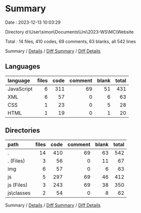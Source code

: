 # Summary

Date : 2023-12-13 10:03:29

Directory d:\\User\\simon\\Documents\\Uni\\2023-WS\\MC\\Website

Total : 14 files,  410 codes, 69 comments, 63 blanks, all 542 lines

Summary / [Details](details.md) / [Diff Summary](diff.md) / [Diff Details](diff-details.md)

## Languages
| language | files | code | comment | blank | total |
| :--- | ---: | ---: | ---: | ---: | ---: |
| JavaScript | 6 | 311 | 69 | 51 | 431 |
| XML | 6 | 57 | 0 | 6 | 63 |
| CSS | 1 | 23 | 0 | 5 | 28 |
| HTML | 1 | 19 | 0 | 1 | 20 |

## Directories
| path | files | code | comment | blank | total |
| :--- | ---: | ---: | ---: | ---: | ---: |
| . | 14 | 410 | 69 | 63 | 542 |
| . (Files) | 3 | 56 | 0 | 11 | 67 |
| img | 6 | 57 | 0 | 6 | 63 |
| js | 5 | 297 | 69 | 46 | 412 |
| js (Files) | 3 | 243 | 69 | 38 | 350 |
| js\\classes | 2 | 54 | 0 | 8 | 62 |

Summary / [Details](details.md) / [Diff Summary](diff.md) / [Diff Details](diff-details.md)